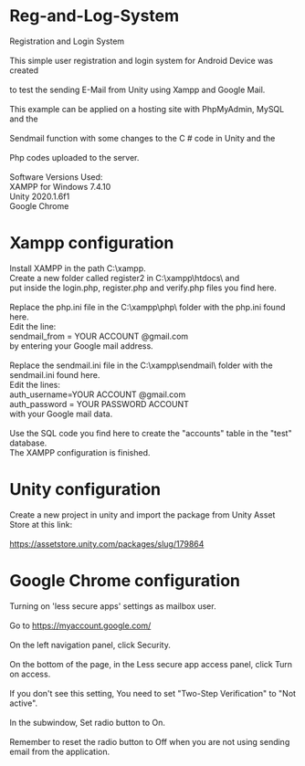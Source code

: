 # Reg-and-Log-System
Registration and Login System
 <br>
 <br>
This simple user registration and login system for Android Device was created
 <br>
 <br>
to test the sending E-Mail from Unity using Xampp and Google Mail.
 <br>
 <br>
This example can be applied on a hosting site with PhpMyAdmin, MySQL and the
 <br>
 <br>
Sendmail function with some changes to the C # code in Unity and the
 <br>
 <br>
Php codes uploaded to the server.
 <br>
 <br>
Software Versions Used:
 <br>
XAMPP for Windows 7.4.10
 <br>
Unity 2020.1.6f1
 <br>
Google Chrome
# Xampp configuration
Install XAMPP in the path C:\xampp.
 <br>
Create a new folder called register2 in C:\xampp\htdocs\ and
 <br>
put inside the login.php, register.php and verify.php files you find here.
 <br>
 <br>
Replace the php.ini file in the C:\xampp\php\ folder with the php.ini found here.
 <br>
Edit the line:
 <br>
sendmail_from = YOUR ACCOUNT @gmail.com
 <br>
by entering your Google mail address.
 <br>
 <br>
Replace the sendmail.ini file in the C:\xampp\sendmail\ folder with the sendmail.ini found here.
 <br>
Edit the lines:
 <br>
auth_username=YOUR ACCOUNT @gmail.com
 <br>
auth_password = YOUR PASSWORD ACCOUNT
 <br>
with your Google mail data.
 <br>
 <br>
Use the SQL code you find here to create the "accounts" table in the "test" database.
 <br>
The XAMPP configuration is finished.
 # Unity configuration
Create a new project in unity and import the package from Unity Asset Store at this link:
 <br>
 <br>
https://assetstore.unity.com/packages/slug/179864
 # Google Chrome configuration
Turning on 'less secure apps' settings as mailbox user.
 <br>
 <br>
Go to https://myaccount.google.com/
 <br>
 <br>
On the left navigation panel, click Security.
 <br>
 <br>
On the bottom of the page, in the Less secure app access panel, click Turn on access.
 <br>
 <br>
If you don't see this setting, You need to set "Two-Step Verification" to "Not active".
 <br>
 <br>
In the subwindow, Set radio button to On.
 <br>
 <br>
Remember to reset the radio button to Off when you are not using sending email from the application.
